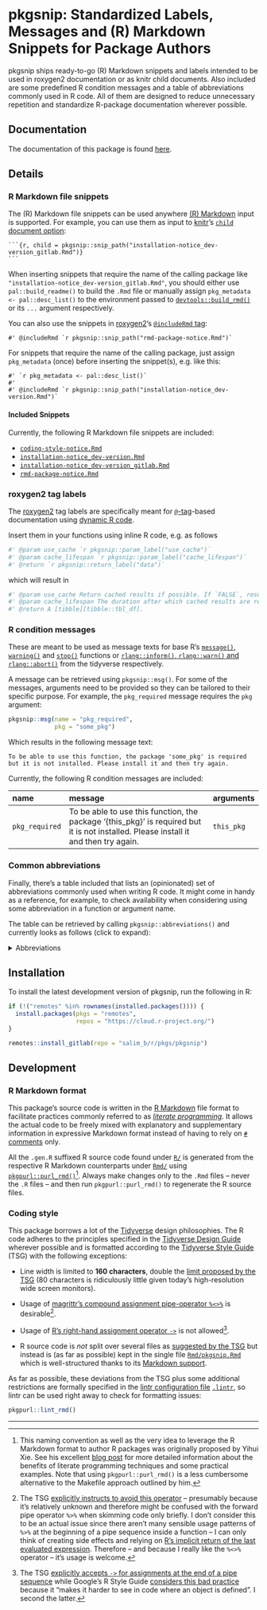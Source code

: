 # pkgsnip: Standardized Labels, Messages and (R) Markdown Snippets for Package Authors

pkgsnip ships ready-to-go (R) Markdown snippets and labels intended to be used in roxygen2 documentation or as knitr child documents. Also included are some predefined R condition messages and a table of abbreviations commonly used in R code. All of them are designed to reduce unnecessary repetition and standardize R-package documentation wherever possible.

## Documentation

The documentation of this package is found [here](https://rpkg.dev/pkgsnip).

## Details

### R Markdown file snippets

The (R) Markdown file snippets can be used anywhere [(R) Markdown](https://rmarkdown.rstudio.com/) input is supported. For example, you can use them as input to [knitr](https://yihui.org/knitr/)’s [`child` document option](https://yihui.org/knitr/options/#child-documents):

    ```{r, child = pkgsnip::snip_path("installation-notice_dev-version_gitlab.Rmd")}
    ```

When inserting snippets that require the name of the calling package like `"installation-notice_dev-version_gitlab.Rmd"`, you should either use `pal::build_readme()` to build the `.Rmd` file or manually assign `pkg_metadata <- pal::desc_list()` to the environment passed to [`devtools::build_rmd()`](https://devtools.r-lib.org/reference/build_rmd.html) or its `...` argument respectively.

You can also use the snippets in [roxygen2](https://roxygen2.r-lib.org/)’s [`@includeRmd` tag](https://roxygen2.r-lib.org/articles/rd.html#including-external--rmd-md-files):

``` rd
#' @includeRmd `r pkgsnip::snip_path("rmd-package-notice.Rmd")`
```

For snippets that require the name of the calling package, just assign `pkg_metadata` (once) before inserting the snippet(s), e.g. like this:

``` rd
#' `r pkg_metadata <- pal::desc_list()`
#'
#' @includeRmd `r pkgsnip::snip_path("installation-notice_dev-version.Rmd")`
```

#### Included Snippets

Currently, the following R Markdown file snippets are included:

-   [`coding-style-notice.Rmd`](https://gitlab.com/salim_b/r/pkgs/pkgsnip/-/tree/master/inst/snippets/coding-style-notice.Rmd)
-   [`installation-notice_dev-version.Rmd`](https://gitlab.com/salim_b/r/pkgs/pkgsnip/-/tree/master/inst/snippets/installation-notice_dev-version.Rmd)
-   [`installation-notice_dev-version_gitlab.Rmd`](https://gitlab.com/salim_b/r/pkgs/pkgsnip/-/tree/master/inst/snippets/installation-notice_dev-version_gitlab.Rmd)
-   [`rmd-package-notice.Rmd`](https://gitlab.com/salim_b/r/pkgs/pkgsnip/-/tree/master/inst/snippets/rmd-package-notice.Rmd)

### roxygen2 tag labels

The [roxygen2](https://roxygen2.r-lib.org/) tag labels are specifically meant for [`@`-tag](https://roxygen2.r-lib.org/articles/rd.html)-based documentation using [dynamic R code](https://roxygen2.r-lib.org/articles/rd-formatting.html#dynamic-r-code-1).

Insert them in your functions using inline R code, e.g. as follows

``` r
#' @param use_cache `r pkgsnip::param_label("use_cache")`
#' @param cache_lifespan `r pkgsnip::param_label("cache_lifespan")`
#' @return `r pkgsnip::return_label("data")`
```

which will result in

``` r
#' @param use_cache Return cached results if possible. If `FALSE`, results are always newly fetched regardless of `cache_lifespan`.
#' @param cache_lifespan The duration after which cached results are refreshed (i.e. newly fetched). A valid [lubridate duration][lubridate::as.duration]. Only relevant if `use_cache = TRUE`.
#' @return A [tibble][tibble::tbl_df].
```

### R condition messages

These are meant to be used as message texts for base R’s [`message()`](https://rdrr.io/r/base/message.html), [`warning()`](https://rdrr.io/r/base/warning.html) and [`stop()`](https://rdrr.io/r/base/stop.html) functions or [`rlang::inform()`, `rlang::warn()` and `rlang::abort()`](https://rlang.r-lib.org/reference/abort.html) from the tidyverse respectively.

A message can be retrieved using `pkgsnip::msg()`. For some of the messages, arguments need to be provided so they can be tailored to their specific purpose. For example, the `pkg_required` message requires the `pkg` argument:

``` r
pkgsnip::msg(name = "pkg_required",
             pkg = "some_pkg")
```

Which results in the following message text:

    To be able to use this function, the package 'some_pkg' is required but it is not installed. Please install it and then try again.

Currently, the following R condition messages are included:

| **name**       | **message**                                                                                                                          | **arguments** |
|:---------------|:-------------------------------------------------------------------------------------------------------------------------------------|:--------------|
| `pkg_required` | To be able to use this function, the package ‘{this_pkg}’ is required but it is not installed. Please install it and then try again. | `this_pkg`    |

### Common abbreviations

Finally, there’s a table included that lists an (opinionated) set of abbreviations commonly used when writing R code. It might come in handy as a reference, for example, to check availability when considering using some abbreviation in a function or argument name.

The table can be retrieved by calling `pkgsnip::abbreviations()` and currently looks as follows (click to expand):

<details>
<summary>
Abbreviations
</summary>

| full_expressions                | abbreviation |
|:--------------------------------|:-------------|
| abbreviate, abbreviation        | abbr         |
| abbreviations                   | abbrs        |
| absolute                        | abs          |
| argument                        | arg          |
| arguments                       | args         |
| attribute                       | attr         |
| attributes                      | attrs        |
| authenticate, authentication    | auth         |
| authentications                 | auths        |
| bibliography                    | bib          |
| bibliographies                  | bibs         |
| character                       | chr          |
| characters                      | chrs         |
| column                          | col          |
| columns                         | cols         |
| command                         | cmd          |
| commands                        | cmds         |
| combination                     | combo        |
| combinations                    | combos       |
| condition                       | cnd          |
| conditions                      | cnds         |
| configure, configuration        | config       |
| configurations                  | configs      |
| database                        | db           |
| dataframe                       | df           |
| dataframes                      | dfs          |
| dataframe column                | dfc          |
| dataframe row                   | dfr          |
| depend, dependency              | dep          |
| dependencies                    | deps         |
| develop, development, developer | dev          |
| developments, developers        | devs         |
| differentiate, difference       | diff         |
| differences                     | diffs        |
| directory                       | dir          |
| directories                     | dirs         |
| distribution                    | distro       |
| distributions                   | distros      |
| document                        | doc          |
| documents                       | docs         |
| double                          | dbl          |
| doubles                         | dbls         |
| element                         | el           |
| elements                        | els          |
| environment                     | env          |
| environments                    | envs         |
| exclude, exclusion              | excl         |
| expression                      | expr         |
| expressions                     | exprs        |
| factor                          | fct          |
| factors                         | fcts         |
| filesystem                      | fs           |
| formula                         | fm           |
| formulas, formulae              | fms          |
| function                        | fn           |
| functions                       | fns          |
| generate, generation            | gen          |
| generations                     | gens         |
| identify, identifier            | id           |
| identifiers                     | ids          |
| include, inclusion              | incl         |
| index                           | i            |
| indices/indexes                 | ix           |
| information                     | info         |
| initialize, initialization      | init         |
| integer                         | int          |
| integers                        | ints         |
| label                           | lbl          |
| labels                          | lbls         |
| language                        | lang         |
| languages                       | langs        |
| level                           | lvl          |
| levels                          | lvls         |
| list                            | ls           |
| logical                         | lgl          |
| logicals                        | lgls         |
| management                      | mgmt         |
| Markdown                        | md           |
| message                         | msg          |
| messages                        | msgs         |
| modify, modification            | mod          |
| modifications                   | mods         |
| number                          | nr           |
| numbers                         | nrs          |
| number of                       | n            |
| numeric                         | num          |
| numerics                        | nums         |
| object                          | obj          |
| objects                         | objs         |
| option                          | opt          |
| options                         | opts         |
| package                         | pkg          |
| packages                        | pkgs         |
| parameterize, parameter         | param        |
| parameters                      | params       |
| R Markdown                      | rmd          |
| refer, reference                | ref          |
| references                      | refs         |
| regular expression(s)           | regex        |
| relative                        | rel          |
| remove                          | rm           |
| roxygen2                        | roxy         |
| separate, separator             | sep          |
| separators                      | seps         |
| sequential, sequence            | seq          |
| sequences                       | seqs         |
| specify, specification          | spec         |
| specifications                  | specs        |
| string                          | str          |
| strings                         | strs         |
| temporary                       | tmp          |
| value                           | val          |
| values                          | vals         |
| variable                        | v            |
| variables                       | vx           |
| vectorize, vector               | vctr         |
| vectors                         | vctrs        |
| working directory               | wd           |

</details>

## Installation

To install the latest development version of pkgsnip, run the following in R:

``` r
if (!("remotes" %in% rownames(installed.packages()))) {
  install.packages(pkgs = "remotes",
                   repos = "https://cloud.r-project.org/")
}

remotes::install_gitlab(repo = "salim_b/r/pkgs/pkgsnip")
```

## Development

### R Markdown format

This package’s source code is written in the [R Markdown](https://rmarkdown.rstudio.com/) file format to facilitate practices commonly referred to as [*literate programming*](https://en.wikipedia.org/wiki/Literate_programming). It allows the actual code to be freely mixed with explanatory and supplementary information in expressive Markdown format instead of having to rely on [`#` comments](https://cran.r-project.org/doc/manuals/r-release/R-lang.html#Comments) only.

All the `.gen.R` suffixed R source code found under [`R/`](R/) is generated from the respective R Markdown counterparts under [`Rmd/`](Rmd/) using [`pkgpurl::purl_rmd()`](https://rpkg.dev/pkgpurl/reference/purl_rmd.html)[^1]. Always make changes only to the `.Rmd` files – never the `.R` files – and then run `pkgpurl::purl_rmd()` to regenerate the R source files.

### Coding style

This package borrows a lot of the [Tidyverse](https://www.tidyverse.org/) design philosophies. The R code adheres to the principles specified in the [Tidyverse Design Guide](https://principles.tidyverse.org/) wherever possible and is formatted according to the [Tidyverse Style Guide](https://style.tidyverse.org/) (TSG) with the following exceptions:

-   Line width is limited to **160 characters**, double the [limit proposed by the TSG](https://style.tidyverse.org/syntax.html#long-lines) (80 characters is ridiculously little given today’s high-resolution wide screen monitors).

-   Usage of [magrittr’s compound assignment pipe-operator `%<>%`](https://magrittr.tidyverse.org/reference/compound.html) is desirable[^2].

-   Usage of [R’s right-hand assignment operator `->`](https://rdrr.io/r/base/assignOps.html) is not allowed[^3].

-   R source code is *not* split over several files as [suggested by the TSG](https://style.tidyverse.org/package-files.html) but instead is (as far as possible) kept in the single file [`Rmd/pkgsnip.Rmd`](Rmd/pkgsnip.Rmd) which is well-structured thanks to its [Markdown support](#r-markdown-format).

As far as possible, these deviations from the TSG plus some additional restrictions are formally specified in the [lintr configuration file](https://github.com/jimhester/lintr#project-configuration) [`.lintr`](.lintr), so lintr can be used right away to check for formatting issues:

``` r
pkgpurl::lint_rmd()
```

---

[^1]: This naming convention as well as the very idea to leverage the R Markdown format to author R packages was originally proposed by Yihui Xie. See his excellent [blog post](https://yihui.name/rlp/) for more detailed information about the benefits of literate programming techniques and some practical examples. Note that using `pkgpurl::purl_rmd()` is a less cumbersome alternative to the Makefile approach outlined by him.

[^2]: The TSG [explicitly instructs to avoid this operator](https://style.tidyverse.org/pipes.html#assignment-2) – presumably because it’s relatively unknown and therefore might be confused with the forward pipe operator `%>%` when skimming code only briefly. I don’t consider this to be an actual issue since there aren’t many sensible usage patterns of `%>%` at the beginning of a pipe sequence inside a function – I can only think of creating side effects and relying on [R’s implicit return of the last evaluated expression](https://rdrr.io/r/base/function.html). Therefore – and because I really like the `%<>%` operator – it’s usage is welcome.

[^3]: The TSG [explicitly accepts `->` for assignments at the end of a pipe sequence](https://style.tidyverse.org/pipes.html#assignment-2) while Google’s R Style Guide [considers this bad practice](https://google.github.io/styleguide/Rguide.html#right-hand-assignment) because it “makes it harder to see in code where an object is defined”. I second the latter.
